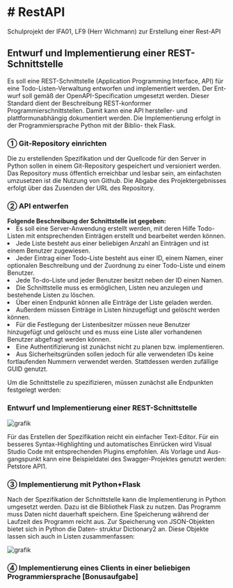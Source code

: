 <h1># RestAPI</h1>
Schulprojekt der IFA01, LF9 (Herr Wichmann) zur Erstellung einer Rest-API

<h2>Entwurf und Implementierung einer REST-Schnittstelle</h2>

Es soll eine REST-Schnittstelle (Application Programming Interface, API) für
eine Todo-Listen-Verwaltung entworfen und implementiert werden. Der Ent-
wurf soll gemäß der OpenAPI-Specification umgesetzt werden. Dieser Standard
dient der Beschreibung REST-konformer Programmierschnittstellen. Damit
kann eine API hersteller- und plattformunabhängig dokumentiert werden.
Die Implementierung erfolgt in der Programmiersprache Python mit der Biblio-
thek Flask.

<h3>① Git-Repository einrichten</h3>
Die zu erstellenden Spezifikation und der Quellcode für den Server in Python sollen in einem Git-Repository
gespeichert und versioniert werden. Das Repository muss öffentlich erreichbar und lesbar sein, am einfachsten
umzusetzen ist die Nutzung von Github. Die Abgabe des Projektergebnisses erfolgt über das Zusenden der
URL des Repository.

<h3>② API entwerfen</h3>
<b>Folgende Beschreibung der Schnittstelle ist gegeben:</b>

<li>Es soll eine Server-Anwendung erstellt werden, mit deren Hilfe Todo-Listen mit entsprechenden Einträgen erstellt und bearbeitet werden können. </li>
<li>Jede Liste besteht aus einer beliebigen Anzahl an Einträgen und ist einem Benutzer zugewiesen.</li>
<li>Jeder Eintrag einer Todo-Liste besteht aus einer ID, einem Namen, einer optionalen Beschreibung und der Zuordnung zu einer Todo-Liste und einem Benutzer. </li>
<li>Jede To-do-Liste und jeder Benutzer besitzt neben der ID einen Namen.</li>
<li>Die Schnittstelle muss es ermöglichen, Listen neu anzulegen und bestehende Listen zu löschen. </li>
<li>Über einen Endpunkt können alle Einträge der Liste geladen werden. </li>
<li>Außerdem müssen Einträge in Listen hinzugefügt und gelöscht werden können.</li>
<li>Für die Festlegung der Listenbesitzer müssen neue Benutzer hinzugefügt und gelöscht und es muss eine Liste aller vorhandenen Benutzer abgefragt werden können.</li>
<li>Eine Authentifizierung ist zunächst nicht zu planen bzw. implementieren. </li>
<li>Aus Sicherheitsgründen sollen jedoch für alle verwendeten IDs keine fortlaufenden Nummern verwendet werden. Stattdessen werden zufällige GUID genutzt.</li>
  
Um die Schnittstelle zu spezifizieren, müssen zunächst alle Endpunkten festgelegt werden:

### Entwurf und Implementierung einer REST-Schnittstelle ###

![grafik](https://user-images.githubusercontent.com/79851320/152154251-db2d42ef-4941-4654-9d19-79516b55f039.png)

Für das Erstellen der Spezifikation reicht ein einfacher Text-Editor. Für ein besseres Syntax-Highlighting und
automatisches Einrücken wird Visual Studio Code mit entsprechenden Plugins empfohlen. Als Vorlage und Aus-
gangspunkt kann eine Beispieldatei des Swagger-Projektes genutzt werden: Petstore API1.

<h3>③ Implementierung mit Python+Flask</h3>
Nach der Spezifikation der Schnittstelle kann die Implementierung in Python umgesetzt werden. Dazu ist die
Bibliothek Flask zu nutzen. Das Programm muss Daten nicht dauerhaft speichern. Eine Speicherung während
der Laufzeit des Programm reicht aus. Zur Speicherung von JSON-Objekten bietet sich in Python die Daten-
struktur Dictionary2 an. Diese Objekte lassen sich auch in Listen zusammenfassen:<br>

![grafik](https://user-images.githubusercontent.com/79851320/152155341-10250436-4450-4f09-b008-b3126122d7f7.png)

<h3>④ Implementierung eines Clients in einer beliebigen Programmiersprache [Bonusaufgabe]</h3>
